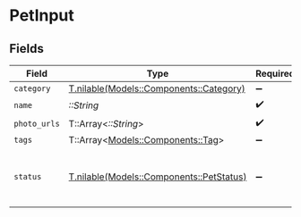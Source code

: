 # PetInput


## Fields

| Field                                                                        | Type                                                                         | Required                                                                     | Description                                                                  | Example                                                                      |
| ---------------------------------------------------------------------------- | ---------------------------------------------------------------------------- | ---------------------------------------------------------------------------- | ---------------------------------------------------------------------------- | ---------------------------------------------------------------------------- |
| `category`                                                                   | [T.nilable(Models::Components::Category)](../../models/shared/category.md)   | :heavy_minus_sign:                                                           | N/A                                                                          |                                                                              |
| `name`                                                                       | *::String*                                                                   | :heavy_check_mark:                                                           | N/A                                                                          | doggie                                                                       |
| `photo_urls`                                                                 | T::Array<*::String*>                                                         | :heavy_check_mark:                                                           | N/A                                                                          |                                                                              |
| `tags`                                                                       | T::Array<[Models::Components::Tag](../../models/shared/tag.md)>              | :heavy_minus_sign:                                                           | N/A                                                                          |                                                                              |
| `status`                                                                     | [T.nilable(Models::Components::PetStatus)](../../models/shared/petstatus.md) | :heavy_minus_sign:                                                           | pet status in the store - SPEC EDIT VERSION B                                |                                                                              |